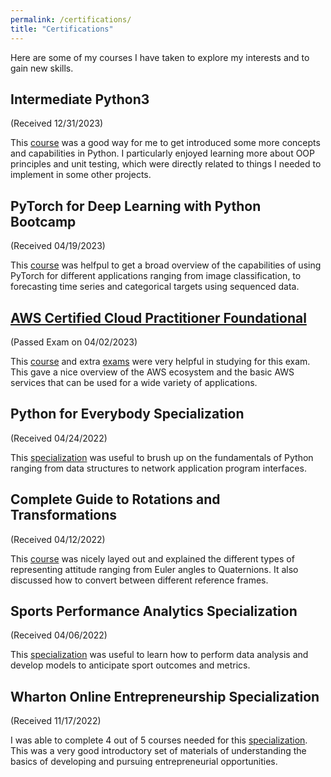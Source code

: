 ```yaml
---
permalink: /certifications/
title: "Certifications"
---
```


Here are some of my courses I have taken to explore my interests and to gain new skills.

## Intermediate Python3 

(Received 12/31/2023)

This [course](https://www.codecademy.com/learn/learn-intermediate-python-3) was a good way for me to get introduced some more concepts and capabilities in Python. I particularly enjoyed learning more about OOP principles and unit testing, which were directly related to things I needed to implement in some other projects.

## PyTorch for Deep Learning with Python Bootcamp

(Received 04/19/2023)

This [course](https://www.udemy.com/course/pytorch-for-deep-learning-with-python-bootcamp/) was helfpul to get a broad overview of the capabilities of using PyTorch for different applications ranging from image classification, to forecasting time series and categorical targets using sequenced data.

## [AWS Certified Cloud Practitioner Foundational](https://www.credly.com/badges/eef56601-b08c-42ce-8bcf-ae0a8e3b4e0a/public_url) 

(Passed Exam on 04/02/2023)

This [course](https://rb.gy/fqst6) and extra [exams](https://rb.gy/19lxn) were very helpful in studying for this exam. This gave a nice overview of the AWS ecosystem and the basic AWS services that can be used for a wide variety of applications. 

## Python for Everybody Specialization

(Received 04/24/2022)

This [specialization](https://www.coursera.org/specializations/python) was useful to brush up on the fundamentals of Python ranging from data structures to network application program interfaces.

## Complete Guide to Rotations and Transformations

(Received 04/12/2022)

This [course](https://www.udemy.com/course/complete-guide-to-rotations-and-transformations/) was nicely layed out and explained the different types of representing attitude ranging from Euler angles to Quaternions. It also discussed how to convert between different reference frames.

## Sports Performance Analytics Specialization

(Received 04/06/2022)

This [specialization](https://www.coursera.org/specializations/sports-analytics) was useful to learn how to perform data analysis and develop models to anticipate sport outcomes and metrics.

## Wharton Online Entrepreneurship Specialization

(Received 11/17/2022)

I was able to complete 4 out of 5 courses needed for this [specialization](https://www.coursera.org/specializations/wharton-entrepreneurship#courses). This was a very good introductory set of materials of understanding the basics of developing and pursuing entrepreneurial opportunities.

